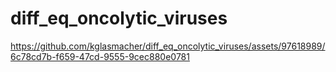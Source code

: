 # diff_eq_oncolytic_viruses

https://github.com/kglasmacher/diff_eq_oncolytic_viruses/assets/97618989/6c78cd7b-f659-47cd-9555-9cec880e0781

